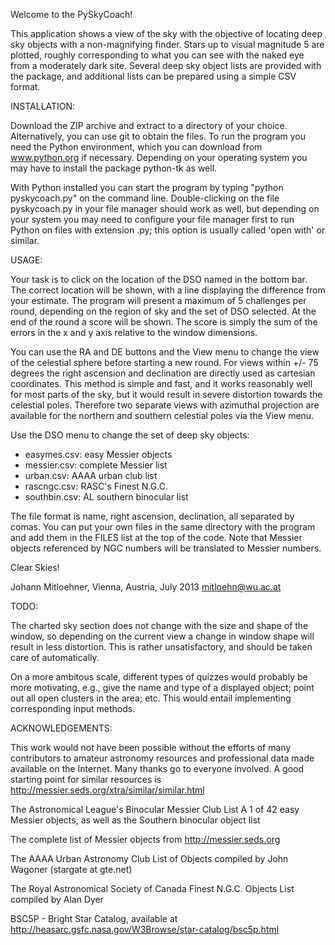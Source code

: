 Welcome to the PySkyCoach!

This application shows a view of the sky with the objective of 
locating deep sky objects with a non-magnifying finder. Stars up to 
visual magnitude 5 are plotted, roughly corresponding to what you can 
see with the naked eye from a moderately dark site. Several deep sky 
object lists are provided with the package, and additional lists can 
be prepared using a simple CSV format.


INSTALLATION:

Download the ZIP archive and extract to a directory of your choice. 
Alternatively, you can use git to obtain the files. To run the 
program you need the Python environment, which you can download from 
www.python.org if necessary. Depending on your operating system you 
may have to install the package python-tk as well.

With Python installed you can start the program by typing "python 
pyskycoach.py" on the command line. Double-clicking on the file 
pyskycoach.py in your file manager should work as well, but depending 
on your system you may need to configure your file manager first to 
run Python on files with extension .py; this option is usually called 
'open with' or similar.


USAGE:

Your task is to click on the location of the DSO named in the bottom 
bar. The correct location will be shown, with a line displaying the 
difference from your estimate. The program will present a maximum of 
5 challenges per round, depending on the region of sky and the set of 
DSO selected. At the end of the round a score will be shown. The 
score is simply the sum of the errors in the x and y axis relative to 
the window dimensions.

You can use the RA and DE buttons and the View menu to change the 
view of the celestial sphere before starting a new round. For views 
within +/- 75 degrees the right ascension and declination are 
directly used as cartesian coordinates. This method is simple and 
fast, and it works reasonably well for most parts of the sky, but it 
would result in severe distortion towards the celestial poles. 
Therefore two separate views with azimuthal projection are available 
for the northern and southern celestial poles via the View menu. 

Use the DSO menu to change the set of deep sky objects: 

- easymes.csv: easy Messier objects
- messier.csv: complete Messier list
- urban.csv:   AAAA urban club list 
- rascngc.csv: RASC's Finest N.G.C.
- southbin.csv: AL southern binocular list

The file format is name, right ascension, declination, all separated 
by comas. You can put your own files in the same directory with the 
program and add them in the FILES list at the top of the code. Note 
that Messier objects referenced by NGC numbers will be translated to 
Messier numbers.


Clear Skies!

Johann Mitloehner, Vienna, Austria, July 2013
mitloehn@wu.ac.at

TODO:

The charted sky section does not change with the size and shape of 
the window, so depending on the current view a change in window shape 
will result in less distortion. This is rather unsatisfactory, and 
should be taken care of automatically.

On a more ambitous scale, different types of quizzes would probably 
be more motivating, e.g., give the name and type of a displayed 
object; point out all open clusters in the area; etc. This would
entail implementing corresponding input methods.


ACKNOWLEDGEMENTS:

This work would not have been possible without the efforts
of many contributors to amateur astronomy resources and
professional data made available on the Internet. Many thanks
go to everyone involved. A good starting point for similar
resources is http://messier.seds.org/xtra/similar/similar.html

The Astronomical League's Binocular Messier Club
List A 1 of 42 easy Messier objects,
as well as the Southern binocular object list

The complete list of Messier objects
from http://messier.seds.org

The AAAA Urban Astronomy Club List of Objects
compiled by John Wagoner (stargate at gte.net)

The Royal Astronomical Society of Canada Finest N.G.C. Objects List 
compiled by Alan Dyer

BSC5P - Bright Star Catalog, available at
http://heasarc.gsfc.nasa.gov/W3Browse/star-catalog/bsc5p.html

